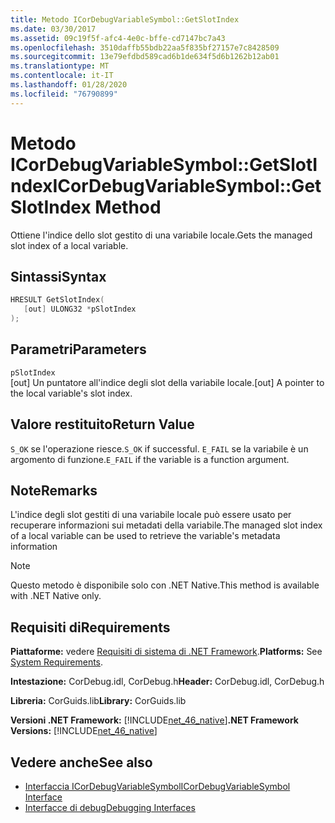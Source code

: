 ```yaml
---
title: Metodo ICorDebugVariableSymbol::GetSlotIndex
ms.date: 03/30/2017
ms.assetid: 09c19f5f-afc4-4e0c-bffe-cd7147bc7a43
ms.openlocfilehash: 3510daffb55bdb22aa5f835bf27157e7c8428509
ms.sourcegitcommit: 13e79efdbd589cad6b1de634f5d6b1262b12ab01
ms.translationtype: MT
ms.contentlocale: it-IT
ms.lasthandoff: 01/28/2020
ms.locfileid: "76790899"
---
```

# <a name="icordebugvariablesymbolgetslotindex-method"></a><span data-ttu-id="c7ad8-102">Metodo ICorDebugVariableSymbol::GetSlotIndex</span><span class="sxs-lookup"><span data-stu-id="c7ad8-102">ICorDebugVariableSymbol::GetSlotIndex Method</span></span>
<span data-ttu-id="c7ad8-103">Ottiene l'indice dello slot gestito di una variabile locale.</span><span class="sxs-lookup"><span data-stu-id="c7ad8-103">Gets the managed slot index of a local variable.</span></span>  
  
## <a name="syntax"></a><span data-ttu-id="c7ad8-104">Sintassi</span><span class="sxs-lookup"><span data-stu-id="c7ad8-104">Syntax</span></span>  
  
```cpp  
HRESULT GetSlotIndex(  
   [out] ULONG32 *pSlotIndex  
);  
```  
  
## <a name="parameters"></a><span data-ttu-id="c7ad8-105">Parametri</span><span class="sxs-lookup"><span data-stu-id="c7ad8-105">Parameters</span></span>  
 `pSlotIndex`  
 <span data-ttu-id="c7ad8-106">[out] Un puntatore all'indice degli slot della variabile locale.</span><span class="sxs-lookup"><span data-stu-id="c7ad8-106">[out] A pointer to the local variable's slot index.</span></span>  
  
## <a name="return-value"></a><span data-ttu-id="c7ad8-107">Valore restituito</span><span class="sxs-lookup"><span data-stu-id="c7ad8-107">Return Value</span></span>  
 <span data-ttu-id="c7ad8-108">`S_OK` se l'operazione riesce.</span><span class="sxs-lookup"><span data-stu-id="c7ad8-108">`S_OK` if successful.</span></span> <span data-ttu-id="c7ad8-109">`E_FAIL` se la variabile è un argomento di funzione.</span><span class="sxs-lookup"><span data-stu-id="c7ad8-109">`E_FAIL` if the variable is a function argument.</span></span>  
  
## <a name="remarks"></a><span data-ttu-id="c7ad8-110">Note</span><span class="sxs-lookup"><span data-stu-id="c7ad8-110">Remarks</span></span>  
 <span data-ttu-id="c7ad8-111">L'indice degli slot gestiti di una variabile locale può essere usato per recuperare informazioni sui metadati della variabile.</span><span class="sxs-lookup"><span data-stu-id="c7ad8-111">The managed slot index of a local variable can be used to retrieve the variable's metadata information</span></span>  
  
> [!NOTE]
> <span data-ttu-id="c7ad8-112">Questo metodo è disponibile solo con .NET Native.</span><span class="sxs-lookup"><span data-stu-id="c7ad8-112">This method is available with .NET Native only.</span></span>  
  
## <a name="requirements"></a><span data-ttu-id="c7ad8-113">Requisiti di</span><span class="sxs-lookup"><span data-stu-id="c7ad8-113">Requirements</span></span>  
 <span data-ttu-id="c7ad8-114">**Piattaforme:** vedere [Requisiti di sistema di .NET Framework](../../../../docs/framework/get-started/system-requirements.md).</span><span class="sxs-lookup"><span data-stu-id="c7ad8-114">**Platforms:** See [System Requirements](../../../../docs/framework/get-started/system-requirements.md).</span></span>  
  
 <span data-ttu-id="c7ad8-115">**Intestazione:** CorDebug.idl, CorDebug.h</span><span class="sxs-lookup"><span data-stu-id="c7ad8-115">**Header:** CorDebug.idl, CorDebug.h</span></span>  
  
 <span data-ttu-id="c7ad8-116">**Libreria:** CorGuids.lib</span><span class="sxs-lookup"><span data-stu-id="c7ad8-116">**Library:** CorGuids.lib</span></span>  
  
 <span data-ttu-id="c7ad8-117">**Versioni .NET Framework:** [!INCLUDE[net_46_native](../../../../includes/net-46-native-md.md)]</span><span class="sxs-lookup"><span data-stu-id="c7ad8-117">**.NET Framework Versions:** [!INCLUDE[net_46_native](../../../../includes/net-46-native-md.md)]</span></span>  
  
## <a name="see-also"></a><span data-ttu-id="c7ad8-118">Vedere anche</span><span class="sxs-lookup"><span data-stu-id="c7ad8-118">See also</span></span>

- [<span data-ttu-id="c7ad8-119">Interfaccia ICorDebugVariableSymbol</span><span class="sxs-lookup"><span data-stu-id="c7ad8-119">ICorDebugVariableSymbol Interface</span></span>](icordebugvariablesymbol-interface.md)
- [<span data-ttu-id="c7ad8-120">Interfacce di debug</span><span class="sxs-lookup"><span data-stu-id="c7ad8-120">Debugging Interfaces</span></span>](debugging-interfaces.md)
